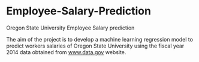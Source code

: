 # Employee-Salary-Prediction
Oregon State University Employee Salary prediction

The aim of the project is to develop a machine learning regression model to predict workers salaries of Oregon State University using the fiscal year 2014 data obtained from www.data.gov website.
